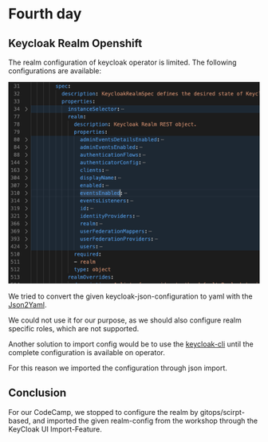 # Fourth day


## Keycloak Realm Openshift
The realm configuration of keycloak operator is limited. The following configurations are available:

![Realm-Sections](img/realm-1.png)

We tried to convert the given keycloak-json-configuration to yaml with the [Json2Yaml](https://www.json2yaml.com/).

We could not use it for our purpose, as we should also configure realm specific
roles, which are not supported.

Another solution to import config would be to use the  [keycloak-cli](https://github.com/adorsys/keycloak-config-cli) until the complete configuration is available on operator.

For this reason we imported the configuration through json import.

## Conclusion

For our CodeCamp, we stopped to configure the realm by gitops/scirpt-based, and
imported the given realm-config from the workshop through the KeyCloak UI Import-Feature.
